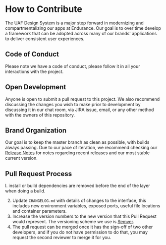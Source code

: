 # How to Contribute

The UAF Design System is a major step forward in modernizing and compartmentalizing our apps at Endurance. Our goal is to over time develop a framework that can be adopted across many of our brands' applications to deliver consistent user experiences.

## Code of Conduct

Please note we have a code of conduct, please follow it in all your interactions with the project.

## Open Development

Anyone is open to submit a pull request to this project. We also recommend discussing the changes you wish to make prior to development by discussing it in our chat room, via JIRA issue, email, or any other method with the owners of this repository.

## Brand Organization

Our goal is to keep the master branch as clean as possible, with builds always passing. Due to our pace of iteration, we recommend checking our [Release Notes](https://www.bluerockdesignsystem.com/#/release-notes) for notes regarding recent releases and our most stable current version.

## Pull Request Process

l. install or build dependencies are removed before the end of the layer when doing a build.

2. Update `CHANGELOG.md` with details of changes to the interface, this includes new environment variables, exposed ports, useful file locations and container parameters.
3. Increase the version numbers to the new version that this Pull Request would represent. The versioning scheme we use is [Semver](https://semver.org/).
4. The pull request can be merged once it has the sign-off of two other developers, and if you do not have permission to do that, you may request the second reviewer to merge it for you.
